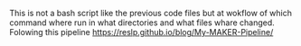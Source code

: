 This is not a bash script like the previous code files but at wokflow of which command where run in what directories and what files whare changed.
Folowing this  pipeline https://reslp.github.io/blog/My-MAKER-Pipeline/

